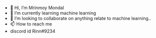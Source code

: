 - 👋 Hi, I’m Mrinmoy Mondal
- 🌱 I’m currently learning machine learning 
- 💞️ I’m looking to collaborate on anything relate to machine learning..
- 📫 How to reach me
- discord id 
Rinn#9234
<!---
CodeRRin/CodeRRin is a ✨ special ✨ repository because its `README.md` (this file) appears on your GitHub profile.
You can click the Preview link to take a look at your changes.
--->
